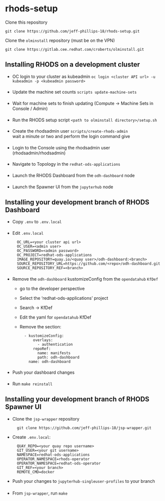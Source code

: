# rhods-setup

Clone this repository
```
git clone https://github.com/jeff-phillips-18/rhods-setup.git
```
Clone the `olminstall` repository (must be on the VPN)
```
git clone https://gitlab.cee.redhat.com/croberts/olminstall.git
```

## Installing RHODS on a development cluster

- OC login to your cluster as kubeadmin
  `oc login <cluster API url> -u kubeadmin -p <kubeadmin password>`
####
- Update the machine set counts
  `scripts update-machine-sets`
####
- Wait for machine sets to finish updating (Compute -> Machine Sets in Console / Admin)
####
- Run the RHODS setup script
  `<path to olminstall directory>/setup.sh`  
####
- Create the rhodsadmin user
  `scripts/create-rhods-admin`  
  wait a minute or two and perform the login command give
####
- Login to the Console using the rhodsadmin user (rhodsadmin/rhodsadmin)
####
- Navigate to Topology in the `redhat-ods-applications`
####
- Launch the RHODS Dashboard from the `odh-dashboard` node
####
- Launch the Spawner UI from the `jupyterhub` node

## Installing your development branch of RHODS Dashboard
* Copy `.env` to `.env.local`  
####
* Edit `.env.local`
  
        OC_URL=<your cluster api url>
        OC_USER=<admin user>
        OC_PASSWORD=<admin password>
        OC_PROJECT=redhat-ods-applications
        IMAGE_REPOSITORY=quay.io/<quay user>/odh-dashboard:<branch>
        SOURCE_REPOSITORY_URL=https://github.com/<repo>/odh-dashboard.git
        SOURCE_REPOSITORY_REF=<branch>
####
* Remove the `odh-dashboard` kustomizeConfig from the `opendatahub` `KfDef`
  - go to the developer perspective
  - Select the ‘redhat-ods-applications’ project
  - Search -> KfDef
  - Edit the yaml for `opendatahub` KfDef
  - Remove the section:

          - kustomizeConfig:
              overlays:
                - authentication
              repoRef:
                name: manifests
                path: odh-dashboard
            name: odh-dashboard
####
* Push your dashboard changes
####
* Run `make reinstall`

## Installing your development branch of RHODS Spawner UI
- Clone the `jsp-wrapper` repository

        git clone https://github.com/jeff-phillips-18/jsp-wrapper.git
- Create `.env.local`:

        QUAY_REPO=<your quay repo username>
        GIT_USER=<your git username>
        NAMESPACE=redhat-ods-applications
        OPERATOR_NAMESPACE=rhods-operator
        OPERATOR_NAMESPACE=redhat-ods-operator
        GIT_REF=<your branch>
        REMOTE_CMD=docker

- Push your changes to `jupyterhub-singleuser-profiles` to your branch
###
- From `jsp-wrapper`, run `make`
